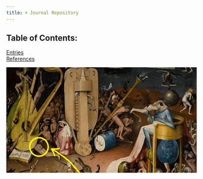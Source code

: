 ```yaml
---
title: 𝄋 Journal Repository
---
```

## Table of Contents:
[Entries](/notes/vault/entries.md)  
[References](/notes/vault/references.md)

![Music](/notes/images/music.png)